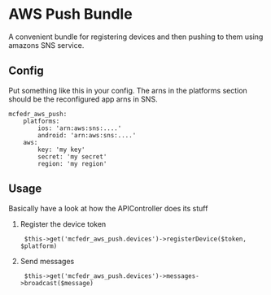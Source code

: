 # AWS Push Bundle

A convenient bundle for registering devices and then pushing to them using amazons SNS service.

## Config

Put something like this in your config. The arns in the platforms section should be the reconfigured app arns in SNS.

    mcfedr_aws_push:
        platforms:
            ios: 'arn:aws:sns:....'
            android: 'arn:aws:sns:....'
        aws:
            key: 'my key'
            secret: 'my secret'
            region: 'my region'

## Usage

Basically have a look at how the APIController does its stuff

1. Register the device token

        $this->get('mcfedr_aws_push.devices')->registerDevice($token, $platform)

1. Send messages

        $this->get('mcfedr_aws_push.devices')->messages->broadcast($message)
    